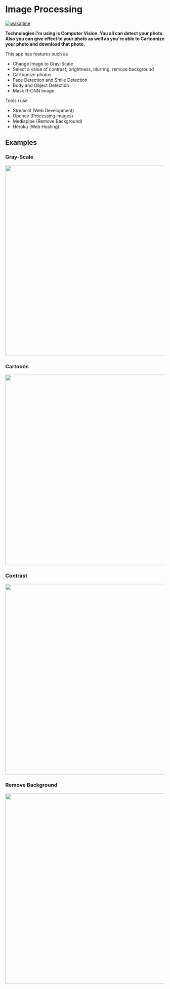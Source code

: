 # Image Processing

[![wakatime](https://wakatime.com/badge/user/a9d60328-874e-4664-8b60-f55e1b63defd/project/d69f2769-06cb-41e5-a13f-b16d74656f21.svg)](https://wakatime.com/badge/user/a9d60328-874e-4664-8b60-f55e1b63defd/project/d69f2769-06cb-41e5-a13f-b16d74656f21)

****Technologies i'm using is Computer Vision. You all can detect your photo. Also you can give effect to your photo as well as you're able to Cartoonize your photo and download that photo.****

This app has features such as

- Change Image to Gray-Scale
- Select a value of contrast, brightness, blurring, remove background
- Cartoonize photos
- Face Detection and Smile Detection
- Body and Object Detection
- Mask R-CNN Image

Tools i use

- Streamlit (Web Development)
- Opencv (Processing images)
- Mediapipe (Remove Background)
- Heroku (Web Hosting)

## Examples

### **Gray-Scale**
<img src='assets/gray-scale.gif' alt='' width=600>

### **Cartoons**
<img src='assets/cartoons.gif' alt='' width=600>

### **Contrast**
<img src='assets/contrast.gif' alt='' width=600>

### **Remove Background**
<img src='assets/rm-bg.gif' alt='' width=600>
